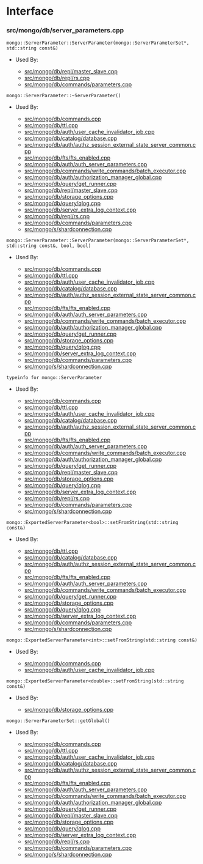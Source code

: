 
# Interface

### src/mongo/db/server\_parameters.cpp

<div></div>

    mongo::ServerParameter::ServerParameter(mongo::ServerParameterSet*, std::string const&)

- Used By:

    - [src/mongo/db/repl/master\_slave.cpp](../../../replication)
    - [src/mongo/db/repl/rs.cpp](../../../replication)
    - [src/mongo/db/commands/parameters.cpp](../../../database\_commands)

<div></div>

    mongo::ServerParameter::~ServerParameter()

- Used By:

    - [src/mongo/db/commands.cpp](../../../database\_commands)
    - [src/mongo/db/ttl.cpp](../../../indexing)
    - [src/mongo/db/auth/user\_cache\_invalidator\_job.cpp](../../../authentication)
    - [src/mongo/db/catalog/database.cpp](../../../storage\_layer\_structure)
    - [src/mongo/db/auth/authz\_session\_external\_state\_server\_common.cpp](../../../authentication)
    - [src/mongo/db/fts/fts\_enabled.cpp](../../../full\_text\_search\_module)
    - [src/mongo/db/auth/auth\_server\_parameters.cpp](../../../authentication)
    - [src/mongo/db/commands/write\_commands/batch\_executor.cpp](../../../new\_wire\_protocol\_write\_commands)
    - [src/mongo/db/auth/authorization\_manager\_global.cpp](../../../authentication)
    - [src/mongo/db/query/get\_runner.cpp](../../../core\_query\_system)
    - [src/mongo/db/repl/master\_slave.cpp](../../../replication)
    - [src/mongo/db/storage\_options.cpp](../../../storage\_layer\_structure)
    - [src/mongo/db/query/qlog.cpp](../../../core\_query\_system)
    - [src/mongo/db/server\_extra\_log\_context.cpp](../../../logging\_system)
    - [src/mongo/db/repl/rs.cpp](../../../replication)
    - [src/mongo/db/commands/parameters.cpp](../../../database\_commands)
    - [src/mongo/s/shardconnection.cpp](../../../sharding)

<div></div>

    mongo::ServerParameter::ServerParameter(mongo::ServerParameterSet*, std::string const&, bool, bool)

- Used By:

    - [src/mongo/db/commands.cpp](../../../database\_commands)
    - [src/mongo/db/ttl.cpp](../../../indexing)
    - [src/mongo/db/auth/user\_cache\_invalidator\_job.cpp](../../../authentication)
    - [src/mongo/db/catalog/database.cpp](../../../storage\_layer\_structure)
    - [src/mongo/db/auth/authz\_session\_external\_state\_server\_common.cpp](../../../authentication)
    - [src/mongo/db/fts/fts\_enabled.cpp](../../../full\_text\_search\_module)
    - [src/mongo/db/auth/auth\_server\_parameters.cpp](../../../authentication)
    - [src/mongo/db/commands/write\_commands/batch\_executor.cpp](../../../new\_wire\_protocol\_write\_commands)
    - [src/mongo/db/auth/authorization\_manager\_global.cpp](../../../authentication)
    - [src/mongo/db/query/get\_runner.cpp](../../../core\_query\_system)
    - [src/mongo/db/storage\_options.cpp](../../../storage\_layer\_structure)
    - [src/mongo/db/query/qlog.cpp](../../../core\_query\_system)
    - [src/mongo/db/server\_extra\_log\_context.cpp](../../../logging\_system)
    - [src/mongo/db/commands/parameters.cpp](../../../database\_commands)
    - [src/mongo/s/shardconnection.cpp](../../../sharding)

<div></div>

    typeinfo for mongo::ServerParameter

- Used By:

    - [src/mongo/db/commands.cpp](../../../database\_commands)
    - [src/mongo/db/ttl.cpp](../../../indexing)
    - [src/mongo/db/auth/user\_cache\_invalidator\_job.cpp](../../../authentication)
    - [src/mongo/db/catalog/database.cpp](../../../storage\_layer\_structure)
    - [src/mongo/db/auth/authz\_session\_external\_state\_server\_common.cpp](../../../authentication)
    - [src/mongo/db/fts/fts\_enabled.cpp](../../../full\_text\_search\_module)
    - [src/mongo/db/auth/auth\_server\_parameters.cpp](../../../authentication)
    - [src/mongo/db/commands/write\_commands/batch\_executor.cpp](../../../new\_wire\_protocol\_write\_commands)
    - [src/mongo/db/auth/authorization\_manager\_global.cpp](../../../authentication)
    - [src/mongo/db/query/get\_runner.cpp](../../../core\_query\_system)
    - [src/mongo/db/repl/master\_slave.cpp](../../../replication)
    - [src/mongo/db/storage\_options.cpp](../../../storage\_layer\_structure)
    - [src/mongo/db/query/qlog.cpp](../../../core\_query\_system)
    - [src/mongo/db/server\_extra\_log\_context.cpp](../../../logging\_system)
    - [src/mongo/db/repl/rs.cpp](../../../replication)
    - [src/mongo/db/commands/parameters.cpp](../../../database\_commands)
    - [src/mongo/s/shardconnection.cpp](../../../sharding)

<div></div>

    mongo::ExportedServerParameter<bool>::setFromString(std::string const&)

- Used By:

    - [src/mongo/db/ttl.cpp](../../../indexing)
    - [src/mongo/db/catalog/database.cpp](../../../storage\_layer\_structure)
    - [src/mongo/db/auth/authz\_session\_external\_state\_server\_common.cpp](../../../authentication)
    - [src/mongo/db/fts/fts\_enabled.cpp](../../../full\_text\_search\_module)
    - [src/mongo/db/auth/auth\_server\_parameters.cpp](../../../authentication)
    - [src/mongo/db/commands/write\_commands/batch\_executor.cpp](../../../new\_wire\_protocol\_write\_commands)
    - [src/mongo/db/query/get\_runner.cpp](../../../core\_query\_system)
    - [src/mongo/db/storage\_options.cpp](../../../storage\_layer\_structure)
    - [src/mongo/db/query/qlog.cpp](../../../core\_query\_system)
    - [src/mongo/db/server\_extra\_log\_context.cpp](../../../logging\_system)
    - [src/mongo/db/commands/parameters.cpp](../../../database\_commands)
    - [src/mongo/s/shardconnection.cpp](../../../sharding)

<div></div>

    mongo::ExportedServerParameter<int>::setFromString(std::string const&)

- Used By:

    - [src/mongo/db/commands.cpp](../../../database\_commands)
    - [src/mongo/db/auth/user\_cache\_invalidator\_job.cpp](../../../authentication)

<div></div>

    mongo::ExportedServerParameter<double>::setFromString(std::string const&)

- Used By:

    - [src/mongo/db/storage\_options.cpp](../../../storage\_layer\_structure)

<div></div>

    mongo::ServerParameterSet::getGlobal()

- Used By:

    - [src/mongo/db/commands.cpp](../../../database\_commands)
    - [src/mongo/db/ttl.cpp](../../../indexing)
    - [src/mongo/db/auth/user\_cache\_invalidator\_job.cpp](../../../authentication)
    - [src/mongo/db/catalog/database.cpp](../../../storage\_layer\_structure)
    - [src/mongo/db/auth/authz\_session\_external\_state\_server\_common.cpp](../../../authentication)
    - [src/mongo/db/fts/fts\_enabled.cpp](../../../full\_text\_search\_module)
    - [src/mongo/db/auth/auth\_server\_parameters.cpp](../../../authentication)
    - [src/mongo/db/commands/write\_commands/batch\_executor.cpp](../../../new\_wire\_protocol\_write\_commands)
    - [src/mongo/db/auth/authorization\_manager\_global.cpp](../../../authentication)
    - [src/mongo/db/query/get\_runner.cpp](../../../core\_query\_system)
    - [src/mongo/db/repl/master\_slave.cpp](../../../replication)
    - [src/mongo/db/storage\_options.cpp](../../../storage\_layer\_structure)
    - [src/mongo/db/query/qlog.cpp](../../../core\_query\_system)
    - [src/mongo/db/server\_extra\_log\_context.cpp](../../../logging\_system)
    - [src/mongo/db/repl/rs.cpp](../../../replication)
    - [src/mongo/db/commands/parameters.cpp](../../../database\_commands)
    - [src/mongo/s/shardconnection.cpp](../../../sharding)
